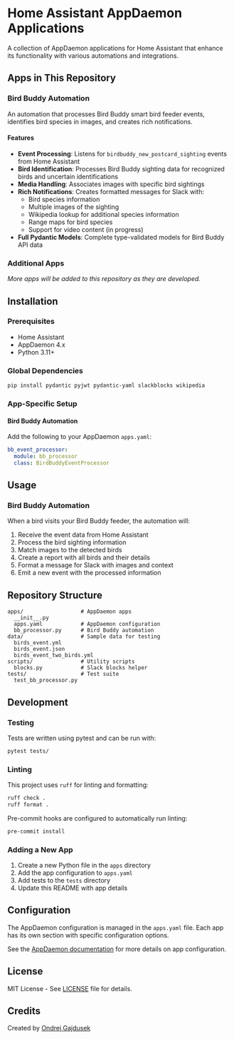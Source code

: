 # Home Assistant AppDaemon Applications

A collection of AppDaemon applications for Home Assistant that enhance its functionality with various automations and integrations.

## Apps in This Repository

### Bird Buddy Automation

An automation that processes Bird Buddy smart bird feeder events, identifies bird species in images, and creates rich notifications.

#### Features

- **Event Processing**: Listens for `birdbuddy_new_postcard_sighting` events from Home Assistant
- **Bird Identification**: Processes Bird Buddy sighting data for recognized birds and uncertain identifications
- **Media Handling**: Associates images with specific bird sightings
- **Rich Notifications**: Creates formatted messages for Slack with:
  - Bird species information
  - Multiple images of the sighting
  - Wikipedia lookup for additional species information
  - Range maps for bird species
  - Support for video content (in progress)
- **Full Pydantic Models**: Complete type-validated models for Bird Buddy API data

### Additional Apps

_More apps will be added to this repository as they are developed._

## Installation

### Prerequisites

- Home Assistant
- AppDaemon 4.x
- Python 3.11+

### Global Dependencies

```bash
pip install pydantic pyjwt pydantic-yaml slackblocks wikipedia
```

### App-Specific Setup

#### Bird Buddy Automation

Add the following to your AppDaemon `apps.yaml`:

```yaml
bb_event_processor:
  module: bb_processor
  class: BirdBuddyEventProcessor
```

## Usage

### Bird Buddy Automation

When a bird visits your Bird Buddy feeder, the automation will:

1. Receive the event data from Home Assistant
2. Process the bird sighting information
3. Match images to the detected birds
4. Create a report with all birds and their details
5. Format a message for Slack with images and context
6. Emit a new event with the processed information

## Repository Structure

```
apps/                  # AppDaemon apps
  __init__.py
  apps.yaml            # AppDaemon configuration
  bb_processor.py      # Bird Buddy automation
data/                  # Sample data for testing
  birds_event.yml
  birds_event.json
  birds_event_two_birds.yml
scripts/               # Utility scripts
  blocks.py            # Slack blocks helper
tests/                 # Test suite
  test_bb_processor.py
```

## Development

### Testing

Tests are written using pytest and can be run with:

```bash
pytest tests/
```

### Linting

This project uses `ruff` for linting and formatting:

```bash
ruff check .
ruff format .
```

Pre-commit hooks are configured to automatically run linting:

```bash
pre-commit install
```

### Adding a New App

1. Create a new Python file in the `apps` directory
2. Add the app configuration to `apps.yaml`
3. Add tests to the `tests` directory
4. Update this README with app details

## Configuration

The AppDaemon configuration is managed in the `apps.yaml` file. Each app has its own section with specific configuration options.

See the [AppDaemon documentation](https://appdaemon.readthedocs.io/en/latest/) for more details on app configuration.

## License

MIT License - See [LICENSE](LICENSE) file for details.

## Credits

Created by [Ondrej Gajdusek](mailto:ondrej@gajdusek.dev)
